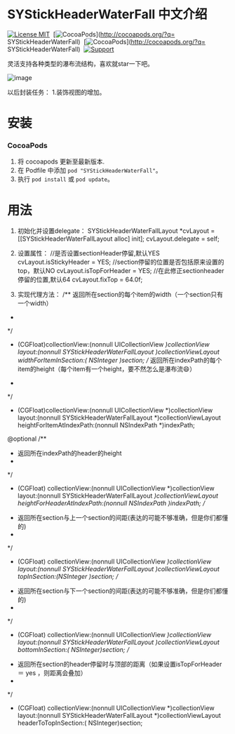 SYStickHeaderWaterFall 中文介绍
==============
[![License MIT](https://img.shields.io/badge/license-MIT-green.svg?style=flat)](https://raw.githubusercontent.com/zhangsuya/SYStickHeaderWaterFall/master/LICENSE)&nbsp;
[![CocoaPods](http://img.shields.io/cocoapods/v/SYStickHeaderWaterFall.svg?style=flat)](http://cocoapods.org/?q= SYStickHeaderWaterFall)&nbsp;
[![CocoaPods](http://img.shields.io/cocoapods/p/SYStickHeaderWaterFall.svg?style=flat)](http://cocoapods.org/?q= SYStickHeaderWaterFall)&nbsp;
[![Support](https://img.shields.io/badge/support-iOS%208%2B%20-blue.svg?style=flat)](https://www.apple.com/nl/ios/)&nbsp;


灵活支持各种类型的瀑布流结构，喜欢就star一下吧。

![image](https://github.com/zhangsuya/SYStickHeaderWaterFall/blob/master/SYStickHeaderWaterFall/4.gif)

以后封装任务：
1.装饰视图的增加。

安装
==============

### CocoaPods

1. 将 cocoapods 更新至最新版本.
2. 在 Podfile 中添加 `pod "SYStickHeaderWaterFall"`。
3. 执行 `pod install` 或 `pod update`。

用法
==============
1. 初始化并设置delegate：
SYStickHeaderWaterFallLayout *cvLayout = [[SYStickHeaderWaterFallLayout alloc] init];
cvLayout.delegate = self;


2. 设置属性：
 //是否设置sectionHeader停留,默认YES
    cvLayout.isStickyHeader = YES;
//section停留的位置是否包括原来设置的top，默认NO
    cvLayout.isTopForHeader = YES;
//在此修正sectionheader停留的位置,默认64
  cvLayout.fixTop = 64.0f;
3. 实现代理方法：
/**  返回所在section的每个item的width（一个section只有一个width）
 *
 */
- (CGFloat)collectionView:(nonnull UICollectionView *)collectionView
                   layout:(nonnull SYStickHeaderWaterFallLayout *)collectionViewLayout
   widthForItemInSection:( NSInteger )section;
/**  返回所在indexPath的每个item的height（每个item有一个height，要不然怎么是瀑布流😄）
 *
 */
- (CGFloat)collectionView:(nonnull UICollectionView *)collectionView
                   layout:(nonnull SYStickHeaderWaterFallLayout *)collectionViewLayout
 heightForItemAtIndexPath:(nonnull NSIndexPath *)indexPath;

@optional
/**
 *  返回所在indexPath的header的height
 *
*/
- (CGFloat) collectionView:(nonnull UICollectionView *)collectionView
                    layout:(nonnull SYStickHeaderWaterFallLayout *)collectionViewLayout
heightForHeaderAtIndexPath:(nonnull NSIndexPath *)indexPath;
/**
 *  返回所在section与上一个section的间距(表达的可能不够准确，但是你们都懂的)
 *
 */
- (CGFloat) collectionView:(nonnull UICollectionView *)collectionView
                    layout:(nonnull SYStickHeaderWaterFallLayout *)collectionViewLayout
topInSection:(NSInteger )section;
/**
 *  返回所在section与下一个section的间距(表达的可能不够准确，但是你们都懂的)
 *
 */
- (CGFloat) collectionView:(nonnull UICollectionView *)collectionView
                    layout:(nonnull SYStickHeaderWaterFallLayout *)collectionViewLayout
            bottomInSection:( NSInteger)section;
/**
 *  返回所在section的header停留时与顶部的距离（如果设置isTopForHeader ＝ yes ，则距离会叠加）
 *
 */
- (CGFloat) collectionView:(nonnull UICollectionView *)collectionView
                    layout:(nonnull SYStickHeaderWaterFallLayout *)collectionViewLayout
           headerToTopInSection:( NSInteger)section;
